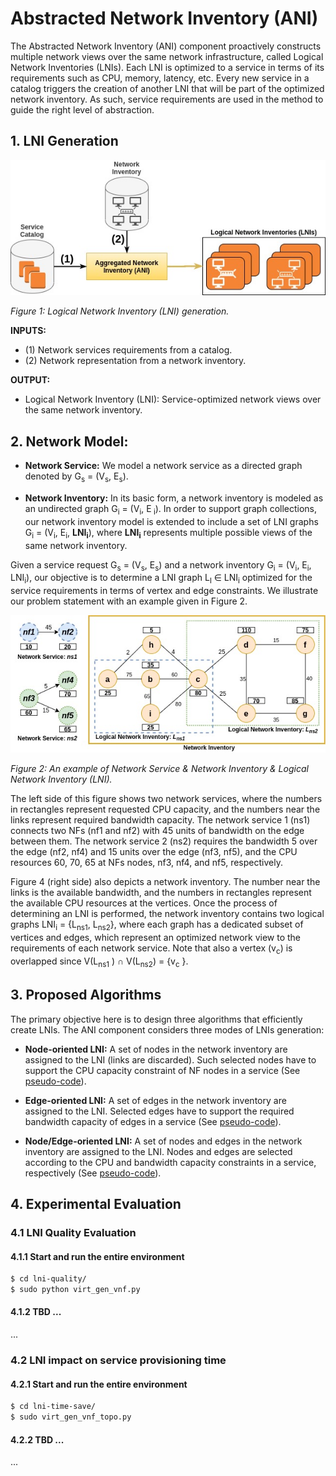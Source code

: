 # Abstracted Network Inventory (ANI)

The Abstracted Network Inventory (ANI) component proactively constructs multiple network views over the same network infrastructure, called Logical Network Inventories (LNIs). Each LNI is optimized to a service in terms of its requirements such as CPU, memory, latency, etc. Every new service in a catalog triggers the creation of another LNI that will be part of the optimized network inventory. As such, service requirements are used in the method to guide the right level of abstraction.

## 1. LNI Generation

![N|Solid](./figures/lni-gen.jpg)

*Figure 1: Logical Network Inventory (LNI) generation.*

**INPUTS:**
- (1) Network services requirements from a catalog.
- (2) Network representation from a network inventory.

**OUTPUT:**
- Logical Network Inventory (LNI): Service-optimized network views over the same network inventory.

## 2. Network Model:

- **Network Service:** We model a network service as a directed graph denoted by G<sub>s</sub> = (V<sub>s</sub>, E<sub>s</sub>).

- **Network Inventory:** In its basic form, a network inventory is modeled as an undirected graph G<sub>i</sub> = (V<sub>i</sub>, E<sub> i</sub>). In order to support graph collections, our network inventory model is extended to include a set of LNI graphs
G<sub>i</sub> = (V<sub>i</sub>, E<sub>i</sub>, **LNI<sub>i</sub>**), where **LNI<sub>i</sub>** represents multiple possible views of the same network inventory.

Given a service request G<sub>s</sub> = (V<sub>s</sub>, E<sub>s</sub>) and a network inventory G<sub>i</sub> = (V<sub>i</sub>, E<sub>i</sub>, LNI<sub>i</sub>), our objective is to determine a LNI graph L<sub>l</sub> ∈ LNI<sub>i</sub> optimized for the service requirements in terms of vertex and edge constraints. We illustrate our problem statement with an example given in Figure 2.

![N|Solid](./figures/net-model.jpg)

*Figure 2: An example of Network Service & Network Inventory
& Logical Network Inventory (LNI).*

The left side of this figure shows two network services, where the numbers in rectangles represent requested CPU capacity, and the numbers near the links represent required bandwidth capacity. The network service 1 (ns1) connects two NFs (nf1 and nf2) with 45 units of bandwidth on the edge between them. The network service 2 (ns2) requires the bandwidth 5 over the edge (nf2, nf4) and 15 units over the edge (nf3, nf5), and the CPU resources 60, 70, 65 at NFs nodes, nf3, nf4, and nf5, respectively.

Figure 4 (right side) also depicts a network inventory. The number near the links is the available bandwidth, and the numbers in rectangles represent the available CPU resources at the vertices. Once the process of determining an LNI is performed, the network inventory contains two logical graphs LNI<sub>i</sub> = {L<sub>ns1</sub>, L<sub>ns2</sub>}, where each graph has a dedicated subset of vertices and edges, which represent an optimized network view to the requirements of each network service. Note that also a vertex (v<sub>c</sub>) is overlapped since V(L<sub>ns1</sub> ) ∩ V(L<sub>ns2</sub>) = {v<sub>c</sub> }.

## 3. Proposed Algorithms

The primary objective here is to design three algorithms that efficiently create LNIs. The ANI component considers three modes of LNIs generation:

- **Node-oriented LNI:** A set of nodes in the network inventory are assigned to the LNI (links are discarded). Such selected nodes have to support the CPU capacity constraint of NF nodes in a service (See [pseudo-code](figures/alg/node-lni.png)).

- **Edge-oriented LNI:** A set of edges in the network inventory are assigned to the LNI. Selected edges have to support the required bandwidth capacity of edges in a service (See [pseudo-code](figures/alg/edge-lni.png)).

- **Node/Edge-oriented LNI:** A set of nodes and edges in the network inventory are assigned to the LNI. Nodes and edges are selected according to the CPU and bandwidth capacity constraints in a service, respectively (See [pseudo-code](figures/alg/node-edge-lni.png)).

## 4. Experimental Evaluation

### 4.1 LNI Quality Evaluation

#### 4.1.1 Start and run the entire environment
```sh
$ cd lni-quality/
$ sudo python virt_gen_vnf.py
```

#### 4.1.2 TBD ...
...

### 4.2 LNI impact on service provisioning time

#### 4.2.1 Start and run the entire environment
```sh
$ cd lni-time-save/
$ sudo virt_gen_vnf_topo.py
```

#### 4.2.2 TBD ...
...
